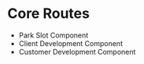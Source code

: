 Core Routes
===========
- Park Slot Component
- Client Development Component
- Customer Development Component

